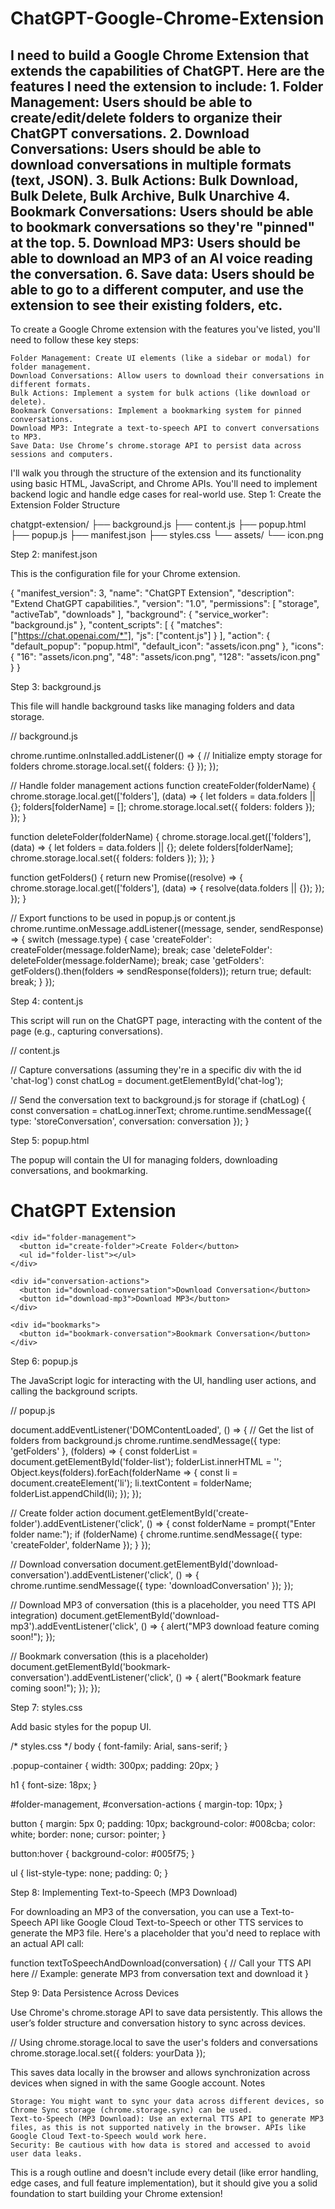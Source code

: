 # ChatGPT-Google-Chrome-Extension
I need to build a Google Chrome Extension that extends the capabilities of ChatGPT. Here are the features I need the extension to include: 1. Folder Management: Users should be able to create/edit/delete folders to organize their ChatGPT conversations. 2. Download Conversations: Users should be able to download conversations in multiple formats (text, JSON). 3. Bulk Actions: Bulk Download, Bulk Delete, Bulk Archive, Bulk Unarchive 4. Bookmark Conversations: Users should be able to bookmark conversations so they're "pinned" at the top. 5. Download MP3: Users should be able to download an MP3 of an AI voice reading the conversation. 6. Save data: Users should be able to go to a different computer, and use the extension to see their existing folders, etc.
----------------
To create a Google Chrome extension with the features you've listed, you'll need to follow these key steps:

    Folder Management: Create UI elements (like a sidebar or modal) for folder management.
    Download Conversations: Allow users to download their conversations in different formats.
    Bulk Actions: Implement a system for bulk actions (like download or delete).
    Bookmark Conversations: Implement a bookmarking system for pinned conversations.
    Download MP3: Integrate a text-to-speech API to convert conversations to MP3.
    Save Data: Use Chrome’s chrome.storage API to persist data across sessions and computers.

I'll walk you through the structure of the extension and its functionality using basic HTML, JavaScript, and Chrome APIs. You'll need to implement backend logic and handle edge cases for real-world use.
Step 1: Create the Extension Folder Structure

chatgpt-extension/
├── background.js
├── content.js
├── popup.html
├── popup.js
├── manifest.json
├── styles.css
└── assets/
    └── icon.png

Step 2: manifest.json

This is the configuration file for your Chrome extension.

{
  "manifest_version": 3,
  "name": "ChatGPT Extension",
  "description": "Extend ChatGPT capabilities.",
  "version": "1.0",
  "permissions": [
    "storage",
    "activeTab",
    "downloads"
  ],
  "background": {
    "service_worker": "background.js"
  },
  "content_scripts": [
    {
      "matches": ["https://chat.openai.com/*"],
      "js": ["content.js"]
    }
  ],
  "action": {
    "default_popup": "popup.html",
    "default_icon": "assets/icon.png"
  },
  "icons": {
    "16": "assets/icon.png",
    "48": "assets/icon.png",
    "128": "assets/icon.png"
  }
}

Step 3: background.js

This file will handle background tasks like managing folders and data storage.

// background.js

chrome.runtime.onInstalled.addListener(() => {
  // Initialize empty storage for folders
  chrome.storage.local.set({ folders: {} });
});

// Handle folder management actions
function createFolder(folderName) {
  chrome.storage.local.get(['folders'], (data) => {
    let folders = data.folders || {};
    folders[folderName] = [];
    chrome.storage.local.set({ folders: folders });
  });
}

function deleteFolder(folderName) {
  chrome.storage.local.get(['folders'], (data) => {
    let folders = data.folders || {};
    delete folders[folderName];
    chrome.storage.local.set({ folders: folders });
  });
}

function getFolders() {
  return new Promise((resolve) => {
    chrome.storage.local.get(['folders'], (data) => {
      resolve(data.folders || {});
    });
  });
}

// Export functions to be used in popup.js or content.js
chrome.runtime.onMessage.addListener((message, sender, sendResponse) => {
  switch (message.type) {
    case 'createFolder':
      createFolder(message.folderName);
      break;
    case 'deleteFolder':
      deleteFolder(message.folderName);
      break;
    case 'getFolders':
      getFolders().then(folders => sendResponse(folders));
      return true;
    default:
      break;
  }
});

Step 4: content.js

This script will run on the ChatGPT page, interacting with the content of the page (e.g., capturing conversations).

// content.js

// Capture conversations (assuming they're in a specific div with the id 'chat-log')
const chatLog = document.getElementById('chat-log');

// Send the conversation text to background.js for storage
if (chatLog) {
  const conversation = chatLog.innerText;
  chrome.runtime.sendMessage({
    type: 'storeConversation',
    conversation: conversation
  });
}

Step 5: popup.html

The popup will contain the UI for managing folders, downloading conversations, and bookmarking.

<!DOCTYPE html>
<html lang="en">
<head>
  <meta charset="UTF-8">
  <title>ChatGPT Extension</title>
  <link rel="stylesheet" href="styles.css">
</head>
<body>
  <div class="popup-container">
    <h1>ChatGPT Extension</h1>

    <div id="folder-management">
      <button id="create-folder">Create Folder</button>
      <ul id="folder-list"></ul>
    </div>

    <div id="conversation-actions">
      <button id="download-conversation">Download Conversation</button>
      <button id="download-mp3">Download MP3</button>
    </div>

    <div id="bookmarks">
      <button id="bookmark-conversation">Bookmark Conversation</button>
    </div>
  </div>
  
  <script src="popup.js"></script>
</body>
</html>

Step 6: popup.js

The JavaScript logic for interacting with the UI, handling user actions, and calling the background scripts.

// popup.js

document.addEventListener('DOMContentLoaded', () => {
  // Get the list of folders from background.js
  chrome.runtime.sendMessage({ type: 'getFolders' }, (folders) => {
    const folderList = document.getElementById('folder-list');
    folderList.innerHTML = '';
    Object.keys(folders).forEach(folderName => {
      const li = document.createElement('li');
      li.textContent = folderName;
      folderList.appendChild(li);
    });
  });

  // Create folder action
  document.getElementById('create-folder').addEventListener('click', () => {
    const folderName = prompt("Enter folder name:");
    if (folderName) {
      chrome.runtime.sendMessage({ type: 'createFolder', folderName });
    }
  });

  // Download conversation
  document.getElementById('download-conversation').addEventListener('click', () => {
    chrome.runtime.sendMessage({ type: 'downloadConversation' });
  });

  // Download MP3 of conversation (this is a placeholder, you need TTS API integration)
  document.getElementById('download-mp3').addEventListener('click', () => {
    alert("MP3 download feature coming soon!");
  });

  // Bookmark conversation (this is a placeholder)
  document.getElementById('bookmark-conversation').addEventListener('click', () => {
    alert("Bookmark feature coming soon!");
  });
});

Step 7: styles.css

Add basic styles for the popup UI.

/* styles.css */
body {
  font-family: Arial, sans-serif;
}

.popup-container {
  width: 300px;
  padding: 20px;
}

h1 {
  font-size: 18px;
}

#folder-management, #conversation-actions {
  margin-top: 10px;
}

button {
  margin: 5px 0;
  padding: 10px;
  background-color: #008cba;
  color: white;
  border: none;
  cursor: pointer;
}

button:hover {
  background-color: #005f75;
}

ul {
  list-style-type: none;
  padding: 0;
}

Step 8: Implementing Text-to-Speech (MP3 Download)

For downloading an MP3 of the conversation, you can use a Text-to-Speech API like Google Cloud Text-to-Speech or other TTS services to generate the MP3 file. Here's a placeholder that you'd need to replace with an actual API call:

function textToSpeechAndDownload(conversation) {
  // Call your TTS API here
  // Example: generate MP3 from conversation text and download it
}

Step 9: Data Persistence Across Devices

Use Chrome's chrome.storage API to save data persistently. This allows the user’s folder structure and conversation history to sync across devices.

// Using chrome.storage.local to save the user's folders and conversations
chrome.storage.local.set({ folders: yourData });

This saves data locally in the browser and allows synchronization across devices when signed in with the same Google account.
Notes

    Storage: You might want to sync your data across different devices, so Chrome Sync storage (chrome.storage.sync) can be used.
    Text-to-Speech (MP3 Download): Use an external TTS API to generate MP3 files, as this is not supported natively in the browser. APIs like Google Cloud Text-to-Speech would work here.
    Security: Be cautious with how data is stored and accessed to avoid user data leaks.

This is a rough outline and doesn't include every detail (like error handling, edge cases, and full feature implementation), but it should give you a solid foundation to start building your Chrome extension!
